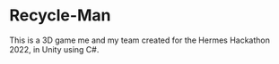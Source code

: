 # Recycle-Man
This is a 3D game me and my team created for the Hermes Hackathon 2022, in Unity using C#. 
